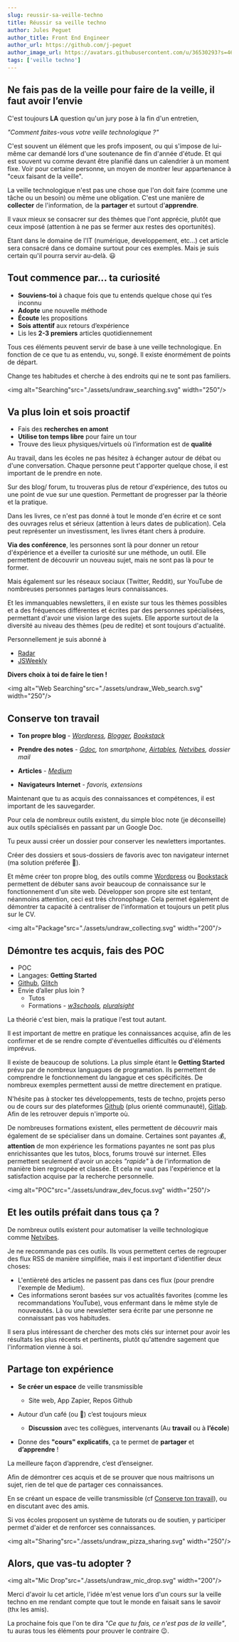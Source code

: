 ```yaml
---
slug: reussir-sa-veille-techno
title: Réussir sa veille techno
author: Jules Peguet
author_title: Front End Engineer
author_url: https://github.com/j-peguet
author_image_url: https://avatars.githubusercontent.com/u/36530293?s=460&u=01882785b080ca7b6c6f195299102ec99ffae8c6&v=4
tags: ['veille techno']
---
```


## Ne fais pas de la veille pour faire de la veille, il faut avoir l’envie

<!--truncate-->

C'est toujours __LA__ question qu'un jury pose à la fin d'un entretien, 

*"Comment faites-vous votre veille technologique ?"*

C'est souvent un élément que les profs imposent, ou qui s'impose de lui-même car demandé lors d'une soutenance de fin d'année d'étude. 
Et qui est souvent vu comme devant être planifié dans un calendrier à un moment fixe. 
Voir pour certaine personne, un moyen de montrer leur appartenance à "ceux faisant de la veille".

La veille technologique n'est pas une chose que l'on doit faire (comme une tâche ou un besoin) ou même une obligation. 
C'est une manière de **collecter** de l'information, de la __partager__ et surtout d'__apprendre__.

Il vaux mieux se consacrer sur des thèmes que l'ont apprécie, plutôt que ceux imposé (attention à ne pas se fermer aux restes des oportunités).

Etant dans le domaine de l'IT (numérique, developpement, etc...) cet article sera consacré dans ce domaine surtout pour ces exemples. 
Mais je suis certain qu'il pourra servir au-delà. :smiley:

## Tout commence par... __ta curiosité__

* __Souviens-toi__ à chaque fois que tu entends quelque chose qui t’es inconnu
* __Adopte__ une nouvelle méthode
* __Écoute__ les propositions
* __Sois attentif__ aux retours d’expérience
* Lis les __2-3 premiers__ articles quotidiennement

Tous ces éléments peuvent servir de base à une veille technologique. En fonction de ce que tu as entendu, vu, songé. Il existe énormément de points de départ.

Change tes habitudes et cherche à des endroits qui ne te sont pas familiers.

<img alt="Searching"src="./assets/undraw_searching.svg" width="250"/>

## Va plus loin et sois __proactif__

* Fais des __recherches en amont__
* __Utilise ton temps libre__ pour faire un tour
* Trouve des lieux physiques/virtuels où l’information est de __qualité__

Au travail, dans les écoles ne pas hésitez à échanger autour de débat ou d'une conversation.
Chaque personne peut t'apporter quelque chose, il est important de le prendre en note.

Sur des blog/ forum, tu trouveras plus de retour d'expérience, des tutos ou une point de vue sur une question. 
Permettant de progresser par la théorie et la pratique.

Dans les livres, ce n'est pas donné à tout le monde d'en écrire et ce sont des ouvrages relus et sérieux (attention à leurs dates de publication). 
Cela peut représenter un investissment, les livres étant chers à produire.

__Via des conférence__, les personnes sont là pour donner un retour d'éxpérience et a éveiller ta curiosité sur une méthode, un outil. 
Elle permettent de découvrir un nouveau sujet, mais ne sont pas là pour te former.

Mais également sur les réseaux sociaux (Twitter, Reddit), sur YouTube de nombreuses personnes partages leurs connaissances.

Et les immanquables newsletters, il en existe sur tous les thèmes possibles et a des fréquences différentes et écrites par des personnes spécialisées, permettant d'avoir une vision large des sujets. 
Elle apporte surtout de la diversité au niveau des thèmes (peu de redite) et sont toujours d'actualité.

Personnellement je suis abonné à
* [Radar](https://www.thoughtworks.com/radar)
* [JSWeekly](https://javascriptweekly.com/)

__Divers choix à toi de faire le tien !__

<img alt="Web Searching"src="./assets/undraw_Web_search.svg" width="250"/>

## Conserve ton __travail__

* __Ton propre blog__ - *[Wordpress](https://wordpress.com/fr/), [Blogger](https://www.blogger.com), [Bookstack](https://www.bookstackapp.com/)*

* __Prendre des notes__ - *[Gdoc](https://www.google.fr/intl/fr/docs/about/), ton smartphone, [Airtables](https://airtable.com/), [Netvibes](https://www.netvibes.com), dossier mail*

* __Articles__ - *[Medium](https://medium.com/)*

* __Navigateurs Internet__ - *favoris, extensions*

Maintenant que tu as acquis des connaissances et compétences, il est important de les sauvegarder.

Pour cela de nombreux outils existent, du simple bloc note (je déconseille) aux outils spécialisés en passant par un Google Doc.

Tu peux aussi créer un dossier pour conserver les newletters importantes.

Créer des dossiers et sous-dossiers de favoris avec ton navigateur internet (ma solution préferée :blue_heart:).

Et même créer ton propre blog, des outils comme [Wordpress](https://wordpress.com/fr/) ou [Bookstack](https://www.bookstackapp.com/) permettent de débuter sans avoir beaucoup de connaissance sur le fonctionnement d'un site web. Développer son propre site est tentant, néanmoins attention, ceci est très chronophage.
Cela permet également de démontrer ta capacité à centraliser de l'information et toujours un petit plus sur le CV.

<img alt="Package"src="./assets/undraw_collecting.svg" width="200"/>

## Démontre tes acquis, fais des __POC__

* POC
* Langages: __Getting Started__
* [Github](https://github.com/), [Glitch](https://glitch.com/)
* Envie d’aller plus loin ?
    * Tutos
    * Formations - *[w3schools](https://www.w3schools.com/), [pluralsight](https://www.pluralsight.com/)*

La théorié c'est bien, mais la pratique l'est tout autant.

Il est important de mettre en pratique les connaissances acquise, afin de les confirmer et de se rendre compte d'éventuelles difficultés ou d'éléments imprévus.

Il existe de beaucoup de solutions. La plus simple étant le __Getting Started__ prévu par de nombreux languagues de programation.
Ils permettent de comprendre le fonctionnement du langague et ces spécificités. De nombreux exemples permettent aussi de mettre directement en pratique.

N'hésite pas à stocker tes développements, tests de techno, projets perso ou de cours sur des plateformes [Github](https://github.com/) (plus orienté communauté), [Gitlab](https://gitlab.com/). Afin de les retrouver depuis n'importe où.

De nombreuses formations existent, elles permettent de découvrir mais également de se spécialiser dans un domaine. 
Certaines sont payantes :moneybag:, __attention__ de mon expérience les formations payantes ne sont pas plus enrichissantes que les tutos, blocs, forums trouvé sur internet. Elles permettent seulement d'avoir un accès *"rapide"* à de l'information de manière bien regroupée et classée. 
Et cela ne vaut pas l'expérience et la satisfaction acquise par la recherche personnelle.

<img alt="POC"src="./assets/undraw_dev_focus.svg" width="250"/>

## Et les __outils__ préfait dans tous ça ?

De nombreux outils existent pour automatiser la veille technologique comme [Netvibes](https://www.netvibes.com).

Je ne recommande pas ces outils. Ils vous permettent certes de regrouper des flux RSS de manière simplifiée, mais il est important d'identifier deux choses:
* L'entièreté des articles ne passent pas dans ces flux (pour prendre l'exemple de Medium).
* Ces informations seront basées sur vos actualités favorites (comme les recommandations YouTube), vous enfermant dans le même style de nouveautés.
Là ou une newsletter sera écrite par une personne ne connaissant pas vos habitudes.

Il sera plus intéressant de chercher des mots clés sur internet pour avoir les résultats les plus récents et pertinents, plutôt qu'attendre sagement que l'information vienne à soi.

## __Partage__ ton expérience

* __Se créer un espace__ de veille transmissible 
    * Site web, App Zapier, Repos Github

* Autour d’un café (ou :beers:) c’est toujours mieux
    * __Discussion__ avec tes collègues, intervenants (Au __travail__ ou à __l’école__)

* Donne des __"cours" explicatifs__, ça te permet de __partager__ et __d’apprendre__ !

La meilleure façon d’apprendre, c’est d’enseigner.

Afin de démontrer ces acquis et de se prouver que nous maitrisons un sujet, rien de tel que de partager ces connaissances.

En se créant un espace de veille transmissible (cf [Conserve ton travail](#conserve-ton-travail)), ou en discutant avec des amis.

Si vos écoles proposent un système de tutorats ou de soutien, y participer permet d'aider et de renforcer ses connaissances.

<img alt="Sharing"src="./assets/undraw_pizza_sharing.svg" width="250"/>

## Alors, que vas-tu adopter ?

<img alt="Mic Drop"src="./assets/undraw_mic_drop.svg" width="200"/>

Merci d'avoir lu cet article, l'idée m'est venue lors d'un cours sur la veille techno en me rendant compte que tout le monde en faisait sans le savoir (thx les amis).

La prochaine fois que l'on te dira *"Ce que tu fais, ce n'est pas de la veille"*, tu auras tous les éléments pour prouver le contraire :wink:.